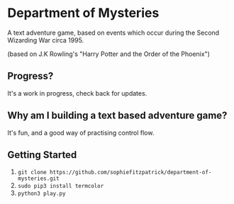 # Department of Mysteries

A text adventure game, based on events which occur during the Second Wizarding War circa 1995.

(based on J.K Rowling's "Harry Potter and the Order of the Phoenix")

## Progress?

It's a work in progress, check back for updates.

## Why am I building a text based adventure game?

It's fun, and a good way of practising control flow.

## Getting Started

1. `git clone https://github.com/sophiefitzpatrick/department-of-mysteries.git`
2. `sudo pip3 install termcolor`
3. `python3 play.py`